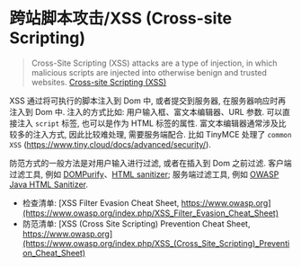 # 跨站脚本攻击/XSS (Cross-site Scripting)

> Cross-Site Scripting (XSS) attacks are a type of injection, in which malicious scripts are injected into otherwise benign and trusted websites. [Cross-site Scripting (XSS)](https://www.owasp.org/index.php/Cross-site_Scripting_(XSS))

XSS 通过将可执行的脚本注入到 Dom 中, 或者提交到服务器, 在服务器响应时再注入到 Dom 中. 注入的方式比如: 用户输入框、富文本编辑器、URL 参数. 可以直接注入 `script` 标签, 也可以是作为 HTML 标签的属性. 富文本编辑器通常涉及比较多的注入方式, 因此比较难处理, 需要服务端配合. 比如 TinyMCE 处理了 `common XSS` (<https://www.tiny.cloud/docs/advanced/security/>).

防范方式的一般方法是对用户输入进行过滤, 或者在插入到 Dom 之前过滤. 客户端过滤工具, 例如 [DOMPurify](https://github.com/cure53/DOMPurify)、[HTML sanitizer](https://github.com/google/closure-library/blob/master/closure/goog/html/sanitizer/htmlsanitizer.js); 服务端过滤工具, 例如 [OWASP Java HTML Sanitizer](https://www.owasp.org/index.php/OWASP_Java_HTML_Sanitizer_Project).

* 检查清单: [XSS Filter Evasion Cheat Sheet, https://www.owasp.org](https://www.owasp.org/index.php/XSS_Filter_Evasion_Cheat_Sheet)
* 防范清单: [XSS (Cross Site Scripting) Prevention Cheat Sheet, https://www.owasp.org](https://www.owasp.org/index.php/XSS_(Cross_Site_Scripting)_Prevention_Cheat_Sheet)
